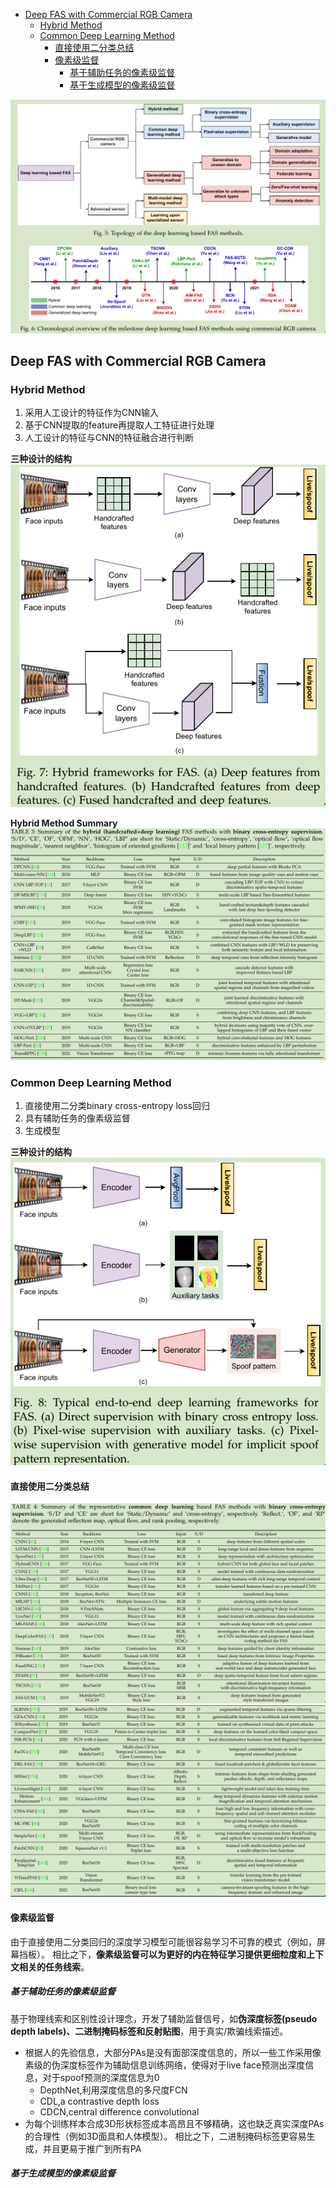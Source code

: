 * [Deep FAS with Commercial RGB Camera](#deep-fas-with-commercial-rgb-camera)
  - [Hybrid Method](#hybrid-method)
  - [Common Deep Learning Method](#common-deep-learning-method)
    + [直接使用二分类总结](#直接使用二分类总结)
    + [像素级监督](#像素级监督)
      * [基于辅助任务的像素级监督](#基于辅助任务的像素级监督)
      * [基于生成模型的像素级监督](#基于生成模型的像素级监督)


![F56](./imgs/FAS-Survey/F56.png) 

## Deep FAS with Commercial RGB Camera

### Hybrid Method
1. 采用人工设计的特征作为CNN输入
2. 基于CNN提取的feature再提取人工特征进行处理
3. 人工设计的特征与CNN的特征融合进行判断

**三种设计的结构**
![F7](./imgs/FAS-Survey/F7.png) 

**Hybrid Method Summary**
![T3](./imgs/FAS-Survey/T3.png) 

### Common Deep Learning Method
1. 直接使用二分类binary cross-entropy loss回归
2. 具有辅助任务的像素级监督
3. 生成模型

**三种设计的结构**
![F8](./imgs/FAS-Survey/F8.png) 

#### 直接使用二分类总结
![T4_1](./imgs/FAS-Survey/T4_1.png) 
![T4_2](./imgs/FAS-Survey/T4_2.png) 

#### 像素级监督
由于直接使用二分类回归的深度学习模型可能很容易学习不可靠的模式（例如，屏幕挡板）。
相比之下，**像素级监督可以为更好的内在特征学习提供更细粒度和上下文相关的任务线索**。

##### 基于辅助任务的像素级监督
基于物理线索和区别性设计理念，开发了辅助监督信号，如**伪深度标签(pseudo depth labels)、二进制掩码标签和反射贴图**，用于真实/欺骗线索描述。

- 根据人的先验信息，大部分PAs是没有面部深度信息的，所以一些工作采用像素级的伪深度标签作为辅助信息训练网络，使得对于live face预测出深度信息，对于spoof预测的深度信息为0
  * DepthNet,利用深度信息的多尺度FCN
  * CDL,a contrastive depth loss
  * CDCN,central difference convolutional
- 为每个训练样本合成3D形状标签成本高昂且不够精确，这也缺乏真实深度PAs的合理性（例如3D面具和人体模型）。
相比之下，二进制掩码标签更容易生成，并且更易于推广到所有PA

##### 基于生成模型的像素级监督

